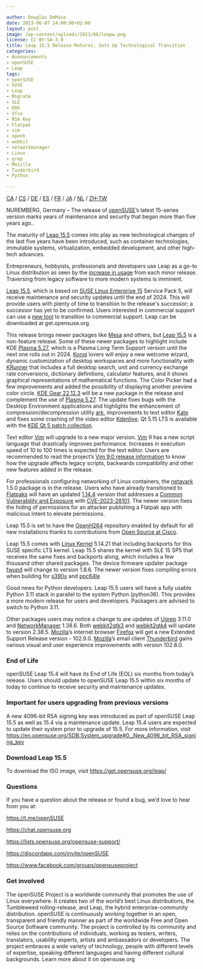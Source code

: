 ```yaml
---

author: Douglas DeMaio 
date: 2023-06-07 14:00:00+02:00
layout: post
image: /wp-content/uploads/2023/06/leapw.png
license: CC-BY-SA-3.0
title: Leap 15.5 Release Matures, Sets Up Technological Transition
categories:
- Announcements
- openSUSE
- Leap
tags:
- openSUSE
- SUSE
- Leap
- Migrate
- SLE
- KDE
- Xfce
- RSA Key
- Flatpak
- vim
- openh
- webkit
- networkmanager
- Linux
- grep
- Mozilla
- Tunderbird
- Python

---
```


[CA](https://en.opensuse.org/Anunci_de_la_versi%C3%B3_15.5) / [CS](http://cs.opensuse.org/Ozn%C3%A1men%C3%AD_nov%C3%A9ho_vyd%C3%A1n%C3%AD_15.5) / [DE](https://de.opensuse.org/Release_announcement_15.5) / [ES](http://es.opensuse.org/Anuncio_publicaci%C3%B3n_15.5) /  [FR](http://fr.opensuse.org/Annonce_de_version_15.5) / [JA](http://ja.opensuse.org/%E3%83%AA%E3%83%AA%E3%83%BC%E3%82%B9%E3%82%A2%E3%83%8A%E3%82%A6%E3%83%B3%E3%82%B9_15.5) / [NL](http://nl.opensuse.org/Aankondiging_van_uitgave_van_15.5) / [ZH-TW](http://zh-tw.opensuse.org/Release_announcement_15.5)

NUREMBERG, Germany – The release of [openSUSE](https://get.opensuse.org)’s latest 15-series version marks years of maintenance and security that began more than five years ago..

The maturity of [Leap 15.5](https://get.opensuse.org/leap/15.5/) comes into play as new technological changes of the last five years have been introduced, such as container technologies, immutable systems, virtualization, embedded development, and other high-tech advances.

Entrepreneurs, hobbyists, professionals and developers use Leap as a go-to Linux distribution as seen by the [increase in usage](https://metrics.opensuse.org/) from each minor release. Traversing from legacy software to more modern systems is imminent.

[Leap 15.5](https://get.opensuse.org/leap/15.5/), which is based on [SUSE Linux Enterprise 15](https://www.suse.com/products/server/) Service Pack 5, will receive maintenance and security updates until the end of 2024. This will provide users with plenty of time to transition to the release's successor; a successor has yet to be confirmed. Users interested in commercial support can use a [new tool](https://en.opensuse.org/SDB:How_to_migrate_to_SLE) to transition to commercial support. Leap can be downloaded at get.opensuse.org.

This release brings newer packages like [Mesa](https://www.mesa3d.org/) and others, but [Leap 15.5](https://get.opensuse.org/leap/15.5/) is a non-feature release. Some of these newer packages to highlight include KDE [Plasma 5.27](https://kde.org/announcements/plasma/5/5.27.0/), which is a Plasma Long Term Support version until the next one rolls out in 2024. [Konqi](https://community.kde.org/Konqi) lovers will enjoy a new welcome wizard, dynamic customization of desktop workspaces and more functionality with [KRunner](https://userbase.kde.org/Plasma/Krunner) that includes a full desktop search, unit and currency exchange rate conversions, dictionary definitions, calculator features, and it shows graphical representations of mathematical functions. The Color Picker had a few improvements and added the possibility of displaying another preview color circle. [KDE Gear 22.12.3](https://kde.org/announcements/gear/22.12.3/) will be a new package in the release and complement the use of [Plasma 5.27](https://kde.org/announcements/plasma/5/5.27.0/). The update fixes bugs with the Desktop Environment applications and highlights the enhancement of compression/decompression utility [ark](https://apps.kde.org/ark/), improvements to text editor [Kate](https://apps.kde.org/kate/) and fixes some crashing of the video editor [Kdenlive](https://apps.kde.org/kdenlive/). Qt 5.15 LTS is available with the [KDE Qt 5 patch collection](https://dot.kde.org/2021/04/06/announcing-kdes-qt-5-patch-collection).

Text editor [Vim](https://www.vim.org/) will upgrade to a new major version. [Vim](https://www.vim.org/) 9 has a new script language that drastically improves performance. Increases in execution speed of 10 to 100 times is expected for the text editor. Users are recommended to read the project’s [Vim 9.0 release information](https://www.vim.org/vim90.php) to know how the upgrade affects legacy scripts, backwards compatibility and other new features added in the release.

For professionals configuring networking of Linux containers, the [netavark](https://github.com/containers/netavark) 1.5.0 package is in the release. Users who have already transitioned to [Flatpaks](https://flatpak.org/) will have an updated [1.14.4](https://github.com/flatpak/flatpak/releases/tag/1.14.4) version that addresses a [Common Vulnerability and Exposure](https://en.wikipedia.org/wiki/Common_Vulnerabilities_and_Exposures) with [CVE-2023-28101](https://github.com/flatpak/flatpak/security/advisories/GHSA-h43h-fwqx-mpp8). The newer version fixes the hiding of permissions for an attacker publishing a Flatpak app with malicious intent to elevate permissions.

Leap 15.5 is set to have the [OpenH264](https://en.opensuse.org/OpenH264) repository enabled by default for all new installations thanks to contributions from [Open Source at Cisco](https://eti.cisco.com/open-source).

Leap 15.5 comes with [Linux Kernel](https://www.kernel.org/) 5.14.21 that including backports for this SUSE specific LTS kernel. Leap 15.5 shares the kernel with SLE 15 SP5 that receives the same fixes and backports along, which includes a few thousand other shared packages.  The device firmware updater package [fwupd](https://github.com/fwupd/fwupd) will change to version 1.8.6. The newer version fixes compiling errors when building for [s390x](https://en.wikipedia.org/wiki/IBM_System/390) and [ppc64le](https://en.wikipedia.org/wiki/Ppc64)

Good news for Python developers. Leap 15.5 users will have a fully usable Python 3.11 stack in parallel to the system Python (python36).  This provides a more modern release for users and developers. Packagers are advised to switch to Python 3.11.

Other packages users may notice a change to are updates of [Ugrep](https://github.com/Genivia/ugrep) 3.11.0 and [NetworkManager](https://networkmanager.dev/) 1.38.6. Both [webkit2gtk3](https://webkitgtk.org/) and [webkit2gtk4](https://webkitgtk.org/) will update to version 2.38.5. [Mozilla](https://www.mozilla.org/)’s internet browser [Firefox](https://www.mozilla.org/en-US/firefox/new/) will get a new Extended Support Release version - 102.9.0. [Mozilla](https://www.mozilla.org/)’s email client [Thunderbird](https://www.thunderbird.net/en-US/thunderbird/102.8.0/releasenotes/) gains various visual and user experience improvements with version 102.8.0.

### End of Life
openSUSE Leap 15.4 will have its End of Life (EOL) six months from today’s release. Users should update to openSUSE Leap 15.5 within six months of today to continue to receive security and maintenance updates.

### Important for users upgrading from previous versions
A new 4096-bit RSA signing key was introduced as part of openSUSE Leap 15.5 as well as 15.4 via a maintenance update. Leap 15.4 users are expected to update their system prior to upgrade of 15.5. For more information, visit https://en.opensuse.org/SDB:System_upgrade#0._New_4096_bit_RSA_signing_key

### Download Leap 15.5
To download the ISO image, visit https://get.opensuse.org/leap/

### Questions

If you have a question about the release or found a bug, we’d love to hear from you at:

https://t.me/openSUSE

https://chat.opensuse.org

https://lists.opensuse.org/opensuse-support/

https://discordapp.com/invite/openSUSE

https://www.facebook.com/groups/opensuseproject

### Get involved

The openSUSE Project is a worldwide community that promotes the use of Linux everywhere. It creates two of the world’s best Linux distributions, the Tumbleweed rolling-release, and Leap, the hybrid enterprise-community distribution. openSUSE is continuously working together in an open, transparent and friendly manner as part of the worldwide Free and Open Source Software community. The project is controlled by its community and relies on the contributions of individuals, working as testers, writers, translators, usability experts, artists and ambassadors or developers. The project embraces a wide variety of technology, people with different levels of expertise, speaking different languages and having different cultural backgrounds. Learn more about it on opensuse.org

<meta name="openSUSE, SUSE, Leap, SLE, Enterprise, Linux, RSA Key, python, xfce, kde, vim, flatpak, openh264" content="HTML,CSS,XML,JavaScript">
